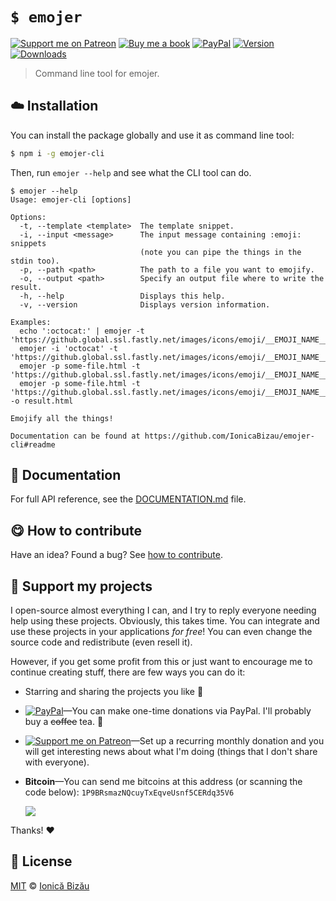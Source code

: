 
# `$ emojer`

 [![Support me on Patreon][badge_patreon]][patreon] [![Buy me a book][badge_amazon]][amazon] [![PayPal][badge_paypal_donate]][paypal-donations] [![Version](https://img.shields.io/npm/v/emojer-cli.svg)](https://www.npmjs.com/package/emojer-cli) [![Downloads](https://img.shields.io/npm/dt/emojer-cli.svg)](https://www.npmjs.com/package/emojer-cli)

> Command line tool for emojer.

## :cloud: Installation

You can install the package globally and use it as command line tool:


```sh
$ npm i -g emojer-cli
```


Then, run `emojer --help` and see what the CLI tool can do.


```
$ emojer --help
Usage: emojer-cli [options]

Options:
  -t, --template <template>  The template snippet.
  -i, --input <message>      The input message containing :emoji: snippets
                             (note you can pipe the things in the stdin too).
  -p, --path <path>          The path to a file you want to emojify.
  -o, --output <path>        Specify an output file where to write the result.
  -h, --help                 Displays this help.
  -v, --version              Displays version information.

Examples:
  echo ':octocat:' | emojer -t 'https://github.global.ssl.fastly.net/images/icons/emoji/__EMOJI_NAME__.png'
  emojer -i 'octocat' -t 'https://github.global.ssl.fastly.net/images/icons/emoji/__EMOJI_NAME__.png'
  emojer -p some-file.html -t 'https://github.global.ssl.fastly.net/images/icons/emoji/__EMOJI_NAME__.png'
  emojer -p some-file.html -t 'https://github.global.ssl.fastly.net/images/icons/emoji/__EMOJI_NAME__.png' -o result.html

Emojify all the things!

Documentation can be found at https://github.com/IonicaBizau/emojer-cli#readme
```

## :memo: Documentation

For full API reference, see the [DOCUMENTATION.md][docs] file.

## :yum: How to contribute
Have an idea? Found a bug? See [how to contribute][contributing].


## :sparkling_heart: Support my projects

I open-source almost everything I can, and I try to reply everyone needing help using these projects. Obviously,
this takes time. You can integrate and use these projects in your applications *for free*! You can even change the source code and redistribute (even resell it).

However, if you get some profit from this or just want to encourage me to continue creating stuff, there are few ways you can do it:

 - Starring and sharing the projects you like :rocket:
 - [![PayPal][badge_paypal]][paypal-donations]—You can make one-time donations via PayPal. I'll probably buy a ~~coffee~~ tea. :tea:
 - [![Support me on Patreon][badge_patreon]][patreon]—Set up a recurring monthly donation and you will get interesting news about what I'm doing (things that I don't share with everyone).
 - **Bitcoin**—You can send me bitcoins at this address (or scanning the code below): `1P9BRsmazNQcuyTxEqveUsnf5CERdq35V6`

    ![](https://i.imgur.com/z6OQI95.png)

Thanks! :heart:



## :scroll: License

[MIT][license] © [Ionică Bizău][website]

[badge_patreon]: http://ionicabizau.github.io/badges/patreon.svg
[badge_amazon]: http://ionicabizau.github.io/badges/amazon.svg
[badge_paypal]: http://ionicabizau.github.io/badges/paypal.svg
[badge_paypal_donate]: http://ionicabizau.github.io/badges/paypal_donate.svg
[patreon]: https://www.patreon.com/ionicabizau
[amazon]: http://amzn.eu/hRo9sIZ
[paypal-donations]: https://www.paypal.com/cgi-bin/webscr?cmd=_s-xclick&hosted_button_id=RVXDDLKKLQRJW
[donate-now]: http://i.imgur.com/6cMbHOC.png

[license]: http://showalicense.com/?fullname=Ionic%C4%83%20Biz%C4%83u%20%3Cbizauionica%40gmail.com%3E%20(https%3A%2F%2Fionicabizau.net)&year=2016#license-mit
[website]: https://ionicabizau.net
[contributing]: /CONTRIBUTING.md
[docs]: /DOCUMENTATION.md
